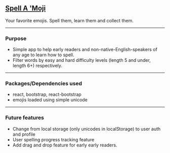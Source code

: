 ## [Spell A 'Moji](https://www.spellamoji.com)

Your favorite emojis. Spell them, learn them and collect them.

---

### Purpose

- Simple app to help early readers and non-native-English-speakers of any age to learn how to spell.
- Filter words by easy and hard difficulty levels (length 5 and under, length 6+) respectively.

---

### Packages/Dependencies used

- react, bootstrap, react-bootstrap
- emojis loaded using simple unicode

---

### Future features

- Change from local storage (only unicodes in localStorage) to user auth and profile
- User spelling progress tracking feature
- Add drag and drop feature for early early readers.
